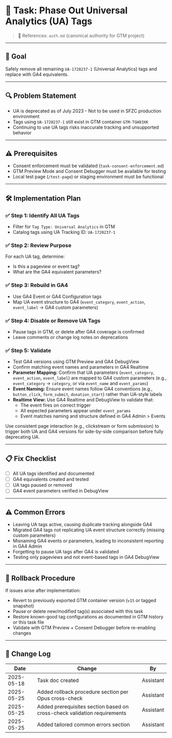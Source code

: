 # 📌 Task: Phase Out Universal Analytics (UA) Tags
> 📎 References: `auth.md` (canonical authority for GTM project)

---

## 🎯 Goal
Safely remove all remaining `UA-1720237-1` (Universal Analytics) tags and replace with GA4 equivalents.

---

## 🔍 Problem Statement
- UA is deprecated as of July 2023 - Not to be used in SFZC production environment
- Tags using `UA-1720237-1` still exist in GTM container `GTM-TGH83XK`
- Continuing to use UA tags risks inaccurate tracking and unsupported behavior

---

## ⚠️ Prerequisites

- Consent enforcement must be validated (`task-consent-enforcement.md`)
- GTM Preview Mode and Consent Debugger must be available for testing
- Local test page (`/test-page`) or staging environment must be functional

---

## 🛠️ Implementation Plan

### ✅ Step 1: Identify All UA Tags
- Filter for `Tag Type: Universal Analytics` in GTM
- Catalog tags using UA Tracking ID: `UA-1720237-1`

### ✅ Step 2: Review Purpose
For each UA tag, determine:
- Is this a pageview or event tag?
- What are the GA4 equivalent parameters?

### ✅ Step 3: Rebuild in GA4
- Use GA4 Event or GA4 Configuration tags
- Map UA event structure to GA4 (`event_category`, `event_action`, `event_label` → GA4 custom parameters)

### ✅ Step 4: Disable or Remove UA Tags
- Pause tags in GTM, or delete after GA4 coverage is confirmed
- Leave comments or change log notes on deprecations

### ✅ Step 5: Validate
- Test GA4 versions using GTM Preview and GA4 DebugView
- Confirm matching event names and parameters in GA4 Realtime
- **Parameter Mapping:** Confirm that UA parameters (`event_category`, `event_action`, `event_label`) are mapped to GA4 custom parameters (e.g., `event_category` → `category`, or via `event_name` and `event_params`)
- **Event Naming:** Ensure event names follow GA4 conventions (e.g., `button_click`, `form_submit`, `donation_start`) rather than UA-style labels
- **Realtime View:** Use GA4 Realtime and DebugView to validate that:
  - The event fires on correct trigger
  - All expected parameters appear under `event_params`
  - Event matches naming and structure defined in GA4 Admin > Events

Use consistent page interaction (e.g., clickstream or form submission) to trigger both UA and GA4 versions for side-by-side comparison before fully deprecating UA.

---

## 📋 Fix Checklist
- [ ] All UA tags identified and documented
- [ ] GA4 equivalents created and tested
- [ ] UA tags paused or removed
- [ ] GA4 event parameters verified in DebugView

---

## ⚠️ Common Errors

- Leaving UA tags active, causing duplicate tracking alongside GA4
- Migrated GA4 tags not replicating UA event structure correctly (missing custom parameters)
- Misnaming GA4 events or parameters, leading to inconsistent reporting in GA4 Admin
- Forgetting to pause UA tags after GA4 is validated
- Testing only pageviews and not event-based tags in GA4 DebugView

---

## 🔄 Rollback Procedure

If issues arise after implementation:

- Revert to previously exported GTM container version (`v15` or tagged snapshot)
- Pause or delete new/modified tag(s) associated with this task
- Restore known-good tag configurations as documented in GTM history or this task file
- Validate with GTM Preview + Consent Debugger before re-enabling changes

---

## 🔄 Change Log
| Date       | Change                                                | By         |
|------------|-------------------------------------------------------|------------|
| 2025-05-18 | Task doc created                                       | Assistant  |
| 2025-05-25 | Added rollback procedure section per Opus cross-check | Assistant  |
| 2025-05-25 | Added prerequisites section based on cross-check validation requirements | Assistant  |
| 2025-05-25 | Added tailored common errors section                  | Assistant  |
